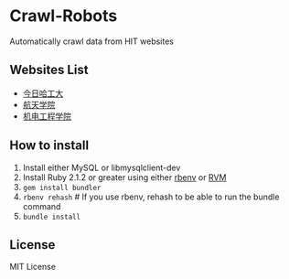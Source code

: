 Crawl-Robots
============

Automatically crawl data from HIT websites

## Websites List

- [今日哈工大](today.hit.edu.cn)
- [航天学院](sa.hit.edu.cn)
- [机电工程学院](sme.hit.edu.cn)

## How to install

1. Install either MySQL or libmysqlclient-dev
2. Install Ruby 2.1.2 or greater using either [rbenv](http://octopress.org/docs/setup/rbenv) or [RVM](http://octopress.org/docs/setup/rvm)
3. `gem install bundler`
4. `rbenv rehash` # If you use rbenv, rehash to be able to run the bundle command
5. `bundle install`

## License
MIT License